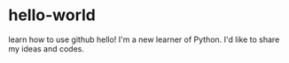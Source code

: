# hello-world
learn how to use github
hello!
I'm a new learner of Python.
I'd like to share my ideas and codes.
